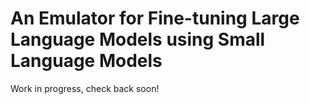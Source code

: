 # An Emulator for Fine-tuning Large Language Models using Small Language Models

Work in progress, check back soon!
